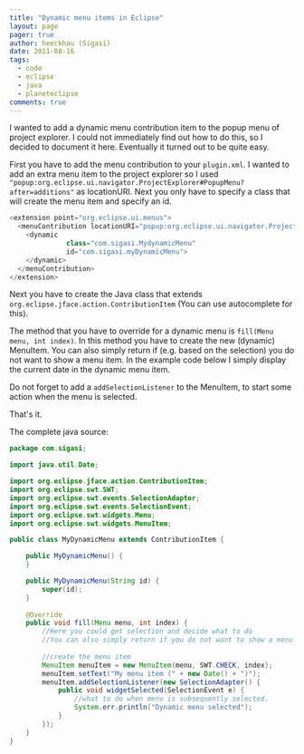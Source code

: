 ```yaml
---
title: "Dynamic menu items in Eclipse"
layout: page 
pager: true
author: heeckhau (Sigasi)
date: 2011-08-16
tags: 
  - code
  - eclipse
  - java
  - planeteclipse
comments: true
---
```

I wanted to add a dynamic menu contribution item to the popup menu of project explorer. I could not immediately find out how to do this, so I decided to document it here. Eventually it turned out to be quite easy.

First you have to add the menu contribution to your `plugin.xml`. I wanted to add an extra menu item to the project explorer so I used `"popup:org.eclipse.ui.navigator.ProjectExplorer#PopupMenu?after=additions"` as locationURI. Next you only have to specify a class that will create the menu item and specify an id.


```java
<extension point="org.eclipse.ui.menus">
  <menuContribution locationURI="popup:org.eclipse.ui.navigator.ProjectExplorer#PopupMenu?after=additions">
    <dynamic
              class="com.sigasi.MydynamicMenu"
              id="com.sigasi.myDynamicMenu">
    </dynamic>
  </menuContribution>
</extension>
```

Next you have to create the Java class that extends `org.eclipse.jface.action.ContributionItem` (You can use autocomplete for this).

The method that you have to override for a dynamic menu is `fill(Menu menu, int index)`.
In this method you have to create the new (dynamic) MenuItem. You can also simply return if (e.g. based on the selection) you do not want to show a menu item. In the example code below I simply display the current date in the dynamic menu item.

Do not forget to add a `addSelectionListener` to the MenuItem, to start some action when the menu is selected.

That's it.

The complete java source:
```java
package com.sigasi;

import java.util.Date;

import org.eclipse.jface.action.ContributionItem;
import org.eclipse.swt.SWT;
import org.eclipse.swt.events.SelectionAdapter;
import org.eclipse.swt.events.SelectionEvent;
import org.eclipse.swt.widgets.Menu;
import org.eclipse.swt.widgets.MenuItem;

public class MyDynamicMenu extends ContributionItem {

	public MyDynamicMenu() {
	}

	public MyDynamicMenu(String id) {
		super(id);
	}
	
	@Override
	public void fill(Menu menu, int index) {
		//Here you could get selection and decide what to do
		//You can also simply return if you do not want to show a menu
		
		//create the menu item
		MenuItem menuItem = new MenuItem(menu, SWT.CHECK, index);
		menuItem.setText("My menu item (" + new Date() + ")");
		menuItem.addSelectionListener(new SelectionAdapter() {
			public void widgetSelected(SelectionEvent e) {
				//what to do when menu is subsequently selected.
				System.err.println("Dynamic menu selected");
			}
		});
	}
}
```